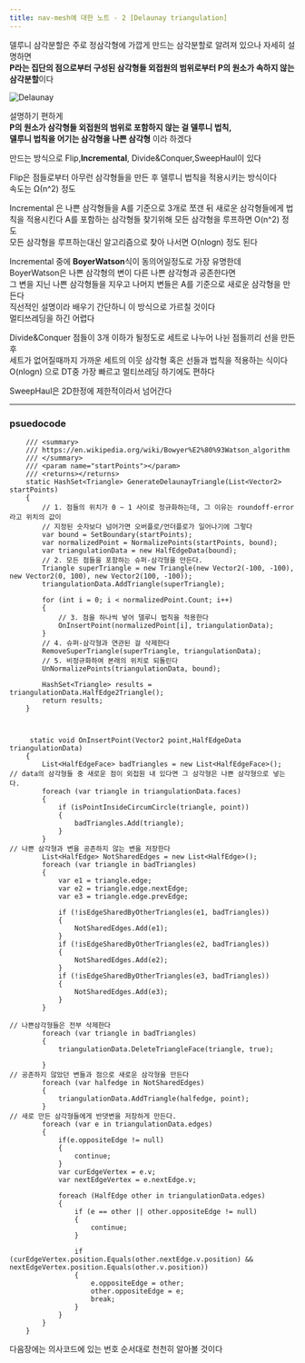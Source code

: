 ```yaml
---
title: nav-mesh에 대한 노트 - 2 [Delaunay triangulation]
---
```


델루니 삼각분할은 주로 정삼각형에 가깝게 만드는 삼각분할로 알려져 있으나 자세히 설명하면     
**P라는 집단의 점으로부터 구성된 삼각형들 외접원의 범위로부터 P의 원소가 속하지 않는 삼각분할**이다    


![Delaunay](https://github.com/fiveRand/fiveRand.github.io/assets/86064121/44dfddf9-1a58-4e74-99af-b1c82e401edb)


설명하기 편하게    
**P의 원소가 삼각형들 외접원의 범위로 포함하지 않는 걸 델루니 법칙,     
델루니 법칙을 어기는 삼각형을 나쁜 삼각형** 이라 하겠다



만드는 방식으로 Flip,**Incremental**, Divide&Conquer,SweepHaul이 있다     

Flip은 점들로부터 아무런 삼각형들을 만든 후 델루니 법칙을 적용시키는 방식이다    
속도는 Ω(n^2) 정도    

Incremental 은 나쁜 삼각형들을 A를 기준으로 3개로 쪼갠 뒤 새로운 삼각형들에게 법칙을 적용시킨다
A를 포함하는 삼각형들 찾기위해 모든 삼각형을 루프하면 O(n^2) 정도   
모든 삼각형을 루프하는대신 알고리즘으로 찾아 나서면 O(nlogn) 정도 된다     

Incremental 중에 **BoyerWatson**식이 동의어일정도로 가장 유명한데   
BoyerWatson은 나쁜 삼각형의 변이 다른 나쁜 삼각형과 공존한다면     
그 변을 지닌 나쁜 삼각형들을 지우고 나머지 변들은 A를 기준으로 새로운 삼각형을 만든다   
직선적인 설명이라 배우기 간단하니 이 방식으로 가르칠 것이다   
멀티쓰레딩을 하긴 어렵다


Divide&Conquer
점들이 3개 이하가 될정도로 세트로 나누어 나뉜 점들끼리 선을 만든 후    
세트가 없어질때까지 가까운 세트의 이웃 삼각형 혹은 선들과  법칙을 적용하는 식이다    
O(nlogn) 으로 DT중 가장 빠르고 멀티쓰레딩 하기에도 편하다


SweepHaul은 2D한정에 제한적이라서 넘어간다

---

### psuedocode
```
    /// <summary>
    /// https://en.wikipedia.org/wiki/Bowyer%E2%80%93Watson_algorithm
    /// </summary>
    /// <param name="startPoints"></param>
    /// <returns></returns>
    static HashSet<Triangle> GenerateDelaunayTriangle(List<Vector2> startPoints)
    {
        // 1. 점들의 위치가 0 ~ 1 사이로 정규화하는데, 그 이유는 roundoff-error 라고 위치의 값이
        // 지정된 숫자보다 넘어가면 오버플로/언더플로가 일어나기에 그렇다
        var bound = SetBoundary(startPoints);
        var normalizedPoint = NormalizePoints(startPoints, bound);
        var triangulationData = new HalfEdgeData(bound);
        // 2. 모든 점들을 포함하는 슈퍼-삼각형을 만든다.
        Triangle superTriangle = new Triangle(new Vector2(-100, -100), new Vector2(0, 100), new Vector2(100, -100));
        triangulationData.AddTriangle(superTriangle);

        for (int i = 0; i < normalizedPoint.Count; i++)
        {
            // 3. 점을 하나씩 넣어 델루니 법칙을 적용한다
            OnInsertPoint(normalizedPoint[i], triangulationData);
        }
        // 4. 슈퍼-삼각형과 연관된 걸 삭제한다
        RemoveSuperTriangle(superTriangle, triangulationData);
        // 5. 비정규화하여 본래의 위치로 되돌린다
        UnNormalizePoints(triangulationData, bound);
        
        HashSet<Triangle> results = triangulationData.HalfEdge2Triangle();
        return results;
    }
		
		
		
     static void OnInsertPoint(Vector2 point,HalfEdgeData triangulationData)
    {
        List<HalfEdgeFace> badTriangles = new List<HalfEdgeFace>();
// data의 삼각형들 중 새로운 점이 외접원 내 있다면 그 삼각형은 나쁜 삼각형으로 넣는다.
        foreach (var triangle in triangulationData.faces)
        {
            if (isPointInsideCircumCircle(triangle, point))
            {
                badTriangles.Add(triangle);
            }
        }
// 나쁜 삼각형과 변을 공존하지 않는 변을 저장한다
        List<HalfEdge> NotSharedEdges = new List<HalfEdge>();
        foreach (var triangle in badTriangles)
        {
            var e1 = triangle.edge;
            var e2 = triangle.edge.nextEdge;
            var e3 = triangle.edge.prevEdge;

            if (!isEdgeSharedByOtherTriangles(e1, badTriangles))
            {
                NotSharedEdges.Add(e1);
            }
            if (!isEdgeSharedByOtherTriangles(e2, badTriangles))
            {
                NotSharedEdges.Add(e2);
            }
            if (!isEdgeSharedByOtherTriangles(e3, badTriangles))
            {
                NotSharedEdges.Add(e3);
            }
        }
				
// 나쁜삼각형들은 전부 삭제한다
        foreach (var triangle in badTriangles)
        {
            triangulationData.DeleteTriangleFace(triangle, true);

        }
// 공존하지 않았던 변들과 점으로 새로운 삼각형을 만든다
        foreach (var halfedge in NotSharedEdges)
        {
            triangulationData.AddTriangle(halfedge, point);
        }
// 새로 만든 삼각형들에게 반댓변을 저장하게 만든다.
        foreach (var e in triangulationData.edges)
        {
            if(e.oppositeEdge != null)
            {
                continue;
            }
            var curEdgeVertex = e.v;
            var nextEdgeVertex = e.nextEdge.v;

            foreach (HalfEdge other in triangulationData.edges)
            {
                if (e == other || other.oppositeEdge != null)
                {
                    continue;
                }

                if (curEdgeVertex.position.Equals(other.nextEdge.v.position) && nextEdgeVertex.position.Equals(other.v.position))
                {
                    e.oppositeEdge = other;
                    other.oppositeEdge = e;
                    break;
                }
            }
        }
    }
```

다음장에는 의사코드에 있는 번호 순서대로 천천히 알아볼 것이다
